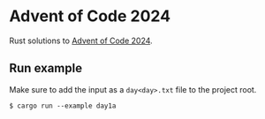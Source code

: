 # Advent of Code 2024

Rust solutions to [Advent of Code 2024](http://adventofcode.com/2024).

## Run example

Make sure to add the input as a `day<day>.txt` file to the project root.

```
$ cargo run --example day1a
```
